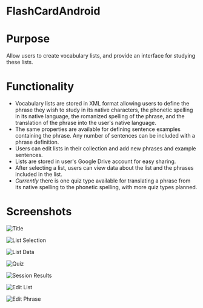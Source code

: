 FlashCardAndroid
================
# Purpose
Allow users to create vocabulary lists, and provide an interface for studying these lists.

# Functionality
- Vocabulary lists are stored in XML format allowing users to define the phrase they wish to study in its native characters, the phonetic spelling in its native language, the romanized spelling of the phrase, and the translation of the phrase into the user's native language.
- The same properties are available for defining sentence examples containing the phrase. Any number of sentences can be included with a phrase definition.
- Users can edit lists in their collection and add new phrases and example sentences.
- Lists are stored in user's Google Drive account for easy sharing.
- After selecting a list, users can view data about the list and the phrases included in the list.
- *Currently* there is one quiz type available for translating a phrase from its native spelling to the phonetic spelling, with more quiz types planned.

# Screenshots
![Title](/screenshots/01_title.png "Title")

![List Selection](/screenshots/02_list_selection.png "List Selection")

![List Data](/screenshots/03_list_data.png "List Data")

![Quiz](/screenshots/04_quiz.png "Quiz")

![Session Results](/screenshots/05_session_results.png "Session Results")

![Edit List](/screenshots/06_edit_list.png "Edit List")

![Edit Phrase](/screenshots/07_edit_phrase.png "Edit Phrase")
